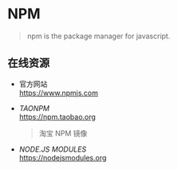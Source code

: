 #	NPM

>	npm is the package manager for javascript.

##	在线资源

*	官方网站  
	https://www.npmjs.com

*	*TAONPM*  
 	https://npm.taobao.org  
	> 淘宝 NPM 镜像

*	*NODE.JS MODULES*  
	https://nodejsmodules.org
